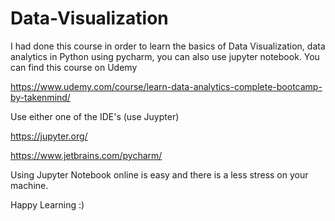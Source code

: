 # Data-Visualization
I had done this course in order to learn the basics of Data Visualization, data analytics in Python using pycharm, you can also use jupyter notebook. You can find this course on Udemy

https://www.udemy.com/course/learn-data-analytics-complete-bootcamp-by-takenmind/

Use either one of the IDE's (use Juypter)

https://jupyter.org/

https://www.jetbrains.com/pycharm/

Using Jupyter Notebook online is easy and there is a less stress on your machine.

Happy Learning :)

